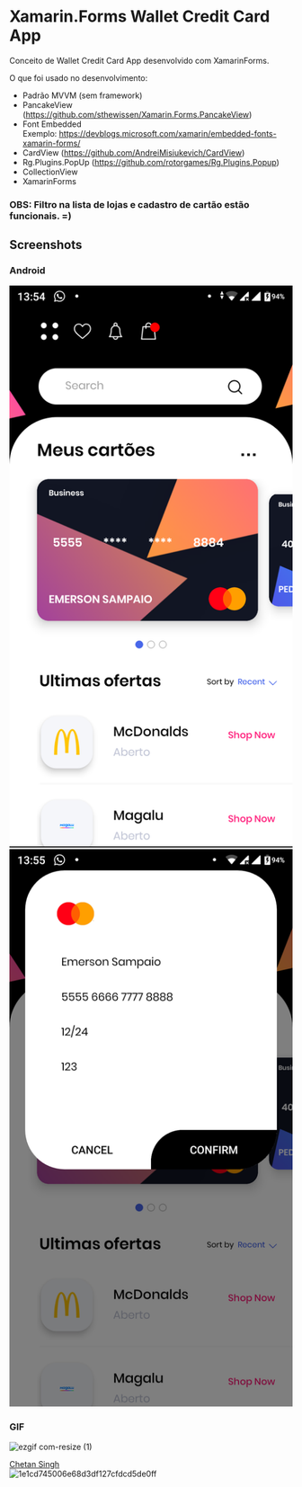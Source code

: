 # Xamarin.Forms Wallet Credit Card App
Conceito de Wallet Credit Card App desenvolvido com XamarinForms.

O que foi usado no desenvolvimento:
- Padrão MVVM (sem framework)
- PancakeView (https://github.com/sthewissen/Xamarin.Forms.PancakeView)
- Font Embedded <br/> Exemplo: https://devblogs.microsoft.com/xamarin/embedded-fonts-xamarin-forms/
- CardView (https://github.com/AndreiMisiukevich/CardView)
- Rg.Plugins.PopUp (https://github.com/rotorgames/Rg.Plugins.Popup)
- CollectionView
- XamarinForms

### OBS: Filtro na lista de lojas e cadastro de cartão estão funcionais. =)

## Screenshots
### Android
![wallet_android](https://raw.githubusercontent.com/emersonsmp/XF_Carteira_Cartoes/master/Imagens/Screenshot_20200702-135444.png)
![wallet_android2](https://raw.githubusercontent.com/emersonsmp/XF_Carteira_Cartoes/master/Imagens/Screenshot_20200702-135534.png)

### GIF
![ezgif com-resize (1)](https://user-images.githubusercontent.com/11803107/80870446-daa06700-8c7c-11ea-8d7a-2487b95b01a7.gif)


[Chetan Singh](https://www.linkedin.com/in/chetan-singh-774193160/) <br/>
![1e1cd745006e68d3df127cfdcd5de0ff](https://user-images.githubusercontent.com/11803107/80869679-31577200-8c78-11ea-8fe0-a313cf310351.png)

